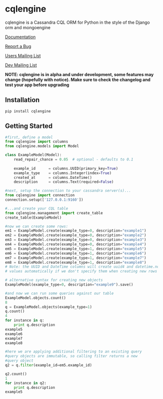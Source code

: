 cqlengine
===============

cqlengine is a Cassandra CQL ORM for Python in the style of the Django orm and mongoengine

[Documentation](https://cqlengine.readthedocs.org/en/latest/)

[Report a Bug](https://github.com/bdeggleston/cqlengine/issues)

[Users Mailing List](https://groups.google.com/forum/?fromgroups#!forum/cqlengine-users)

[Dev Mailing List](https://groups.google.com/forum/?fromgroups#!forum/cqlengine-dev)

**NOTE: cqlengine is in alpha and under development, some features may change (hopefully with notice). Make sure to check the changelog and test your app before upgrading**

## Installation
```
pip install cqlengine
```

## Getting Started

```python
#first, define a model
from cqlengine import columns
from cqlengine.models import Model

class ExampleModel(Model):
    read_repair_chance = 0.05  # optional - defaults to 0.1
    
    example_id      = columns.UUID(primary_key=True)  
    example_type    = columns.Integer(index=True)
    created_at      = columns.DateTime()
    description     = columns.Text(required=False)

#next, setup the connection to your cassandra server(s)...
from cqlengine import connection
connection.setup(['127.0.0.1:9160'])

#...and create your CQL table
from cqlengine.management import create_table
create_table(ExampleModel)

#now we can create some rows:
em1 = ExampleModel.create(example_type=0, description="example1")
em2 = ExampleModel.create(example_type=0, description="example2")
em3 = ExampleModel.create(example_type=0, description="example3")
em4 = ExampleModel.create(example_type=0, description="example4")
em5 = ExampleModel.create(example_type=1, description="example5")
em6 = ExampleModel.create(example_type=1, description="example6")
em7 = ExampleModel.create(example_type=1, description="example7")
em8 = ExampleModel.create(example_type=1, description="example8")
# Note: the UUID and DateTime columns will create uuid4 and datetime.now
# values automatically if we don't specify them when creating new rows

# alternative syntax for creating new objects
ExampleModel(example_type=0, description="example9").save()

#and now we can run some queries against our table
ExampleModel.objects.count()
8
q = ExampleModel.objects(example_type=1)
q.count()
4
for instance in q:
    print q.description
example5
example6
example7
example8

#here we are applying additional filtering to an existing query
#query objects are immutable, so calling filter returns a new
#query object
q2 = q.filter(example_id=em5.example_id)

q2.count()
1
for instance in q2:
    print q.description
example5
```
